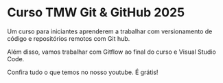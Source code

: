 # Curso TMW Git & GitHub 2025

Um curso para iniciantes aprenderem a trabalhar com versionamento de código e repositórios remotos com Git hub.

Além disso, vamos trabalhar com Gitflow ao final do curso e Visual Studio Code.

Confira tudo o que temos no nosso youtube. É grátis!